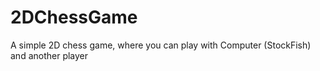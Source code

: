 # 2DChessGame
A simple 2D chess game, where you can play with Computer (StockFish) and another player
